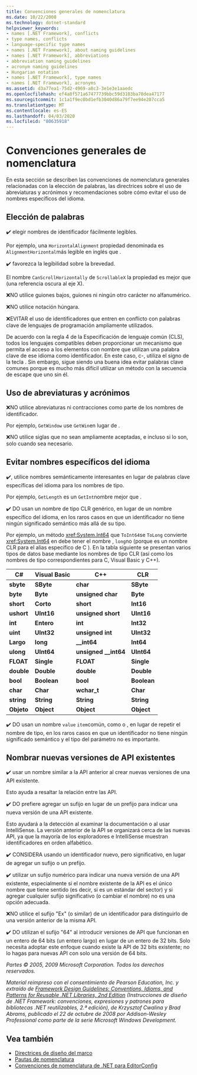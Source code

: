 ```yaml
---
title: Convenciones generales de nomenclatura
ms.date: 10/22/2008
ms.technology: dotnet-standard
helpviewer_keywords:
- names [.NET Framework], conflicts
- type names, conflicts
- language-specific type names
- names [.NET Framework], about naming guidelines
- names [.NET Framework], abbreviations
- abbreviation naming guidelines
- acronym naming guidelines
- Hungarian notation
- names [.NET Framework], type names
- names [.NET Framework], acronyms
ms.assetid: d3a77ea1-75d2-4969-a8c3-3e1e3e1aaedc
ms.openlocfilehash: ef4a8f571a67477739bbc59d3103ba78dea47177
ms.sourcegitcommit: 1c1a1f9ec0bd1efb3040d86a79f7ee94e207cca5
ms.translationtype: MT
ms.contentlocale: es-ES
ms.lasthandoff: 04/03/2020
ms.locfileid: "80635918"
---
```

# <a name="general-naming-conventions"></a>Convenciones generales de nomenclatura

En esta sección se describen las convenciones de nomenclatura generales relacionadas con la elección de palabras, las directrices sobre el uso de abreviaturas y acrónimos y recomendaciones sobre cómo evitar el uso de nombres específicos del idioma.

## <a name="word-choice"></a>Elección de palabras
 ✔️ elegir nombres de identificador fácilmente legibles.

 Por ejemplo, una `HorizontalAlignment` propiedad denominada es `AlignmentHorizontal`más legible en inglés que .

 ✔️ favorezca la legibilidad sobre la brevedad.

 El nombre `CanScrollHorizontally` de `ScrollableX` la propiedad es mejor que (una referencia oscura al eje X).

 ❌NO utilice guiones bajos, guiones ni ningún otro carácter no alfanumérico.

 ❌NO utilice notación húngara.

 ❌EVITAR el uso de identificadores que entren en conflicto con palabras clave de lenguajes de programación ampliamente utilizados.

 De acuerdo con la regla 4 de la Especificación de lenguaje común (CLS), todos los lenguajes compatibles deben proporcionar un mecanismo que permita el acceso a los elementos con nombre que utilizan una palabra clave de ese idioma como identificador. En este caso, c-, utiliza el signo de la tecla . Sin embargo, sigue siendo una buena idea evitar palabras clave comunes porque es mucho más difícil utilizar un método con la secuencia de escape que uno sin él.

## <a name="using-abbreviations-and-acronyms"></a>Uso de abreviaturas y acrónimos
 ❌NO utilice abreviaturas ni contracciones como parte de los nombres de identificador.

 Por ejemplo, `GetWindow` use `GetWin`en lugar de .

 ❌NO utilice siglas que no sean ampliamente aceptadas, e incluso si lo son, solo cuando sea necesario.

## <a name="avoiding-language-specific-names"></a>Evitar nombres específicos del idioma
 ✔️, utilice nombres semánticamente interesantes en lugar de palabras clave específicas del idioma para los nombres de tipo.

 Por ejemplo, `GetLength` es un `GetInt`nombre mejor que .

 ✔️ DO usan un nombre de tipo CLR genérico, en lugar de un nombre específico del idioma, en los raros casos en que un identificador no tiene ningún significado semántico más allá de su tipo.

 Por ejemplo, un método <xref:System.Int64> que `ToInt64`se `ToLong` convierte <xref:System.Int64> en debe tener el nombre , `long`no (porque es un nombre CLR para el alias específico de C ). En la tabla siguiente se presentan varios tipos de datos base mediante los nombres de tipo CLR (así como los nombres de tipo correspondientes para C, Visual Basic y C++).

|C#|Visual Basic|C++|CLR|
|---------|------------------|-----------|---------|
|**sbyte**|**SByte**|**char**|**SByte**|
|**byte**|**Byte**|**unsigned char**|**Byte**|
|**short**|**Corto**|**short**|**Int16**|
|**ushort**|**UInt16**|**unsigned short**|**UInt16**|
|**int**|**Entero**|**int**|**Int32**|
|**uint**|**UInt32**|**unsigned int**|**UInt32**|
|**Largo**|**long**|**__int64**|**Int64**|
|**ulong**|**UInt64**|**unsigned __int64**|**UInt64**|
|**FLOAT**|**Single**|**FLOAT**|**Single**|
|**double**|**Double**|**double**|**Double**|
|**bool**|**Boolean**|**bool**|**Boolean**|
|**char**|**Char**|**wchar_t**|**Char**|
|**string**|**String**|**String**|**String**|
|**Objeto**|**Object**|**Object**|**Object**|

 ✔️ DO usan un nombre `value` `item`común, como o , en lugar de repetir el nombre de tipo, en los raros casos en que un identificador no tiene ningún significado semántico y el tipo del parámetro no es importante.

## <a name="naming-new-versions-of-existing-apis"></a>Nombrar nuevas versiones de API existentes
 ✔️ usar un nombre similar a la API anterior al crear nuevas versiones de una API existente.

 Esto ayuda a resaltar la relación entre las API.

 ✔️ DO prefiere agregar un sufijo en lugar de un prefijo para indicar una nueva versión de una API existente.

 Esto ayudará a la detección al examinar la documentación o al usar IntelliSense. La versión anterior de la API se organizará cerca de las nuevas API, ya que la mayoría de los exploradores e IntelliSense muestran identificadores en orden alfabético.

 ✔️ CONSIDERA usando un identificador nuevo, pero significativo, en lugar de agregar un sufijo o un prefijo.

 ✔️ utilizar un sufijo numérico para indicar una nueva versión de una API existente, especialmente si el nombre existente de la API es el único nombre que tiene sentido (es decir, si es un estándar del sector) y si agregar cualquier sufijo significativo (o cambiar el nombre) no es una opción adecuada.

 ❌NO utilice el sufijo "Ex" (o similar) de un identificador para distinguirlo de una versión anterior de la misma API.

 ✔️ DO utilizan el sufijo "64" al introducir versiones de API que funcionan en un entero de 64 bits (un entero largo) en lugar de un entero de 32 bits. Solo necesita adoptar este enfoque cuando existe la API de 32 bits existente; no lo hagas para nuevas API con solo una versión de 64 bits.

 *Partes &copy; 2005, 2009 Microsoft Corporation. Todos los derechos reservados.*

 *Material reimpreso con el consentimiento de Pearson Education, Inc. y extraído de [Framework Design Guidelines: Conventions, Idioms, and Patterns for Reusable .NET Libraries, 2nd Edition](https://www.informit.com/store/framework-design-guidelines-conventions-idioms-and-9780321545619) (Instrucciones de diseño de .NET Framework: convenciones, expresiones y patrones para bibliotecas .NET reutilizables, 2.ª edición), de Krzysztof Cwalina y Brad Abrams, publicado el 22 de octubre de 2008 por Addison-Wesley Professional como parte de la serie Microsoft Windows Development.*

## <a name="see-also"></a>Vea también

- [Directrices de diseño del marco](../../../docs/standard/design-guidelines/index.md)
- [Pautas de nomenclatura](../../../docs/standard/design-guidelines/naming-guidelines.md)
- [Convenciones de nomenclatura de .NET para EditorConfig](/visualstudio/ide/editorconfig-naming-conventions)
